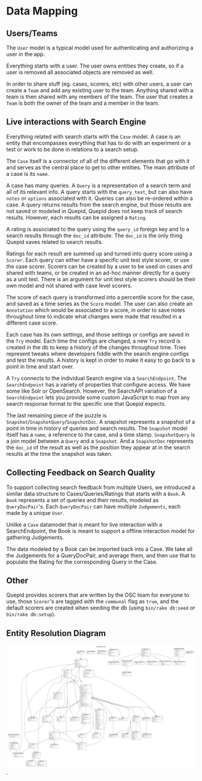 # Data Mapping

## Users/Teams

The `User` model is a typical model used for authenticating and authorizing a user in the app.

Everything starts with a user. The user owns entities they create, so if a user is removed all associated objects are removed as well.

In order to share stuff (eg. cases, scorers, etc) with other users, a user can create a `Team` and add any existing user to the team. Anything shared with a team is then shared with any members of the team.
The user that creates a `Team` is both the owner of the team and a member in the team.

## Live interactions with Search Engine

Everything related with search starts with the `Case` model.
A case is an entity that encompasses everything that has to do with an experiment or a test or work to be done in relations to a search setup.

The `Case` itself is a connector of all of the different elements that go with it and serves as the central place to get to other entities. The main attribute of a case is its `name`.

A case has many queries. A `Query` is a representation of a search term and all of its relevant info.
A query starts with the `query_text`, but can also have `notes` or `options` associated with it. Queries can also be re-ordered within a case.
A query returns results from the search engine, but those results are not saved or modeled in Quepid, Quepid does not keep track of search results. However, each results can be assigned a `Rating`.

A rating is associated to the query using the `query_id` foreign key and to a search results through the `doc_id` attribute. The `doc_id` is the only thing Quepid saves related to search results.

Ratings for each result are summed up and turned into query score using a `Scorer`. Each query can either have a specific unit test style scorer, or use the case scorer. Scorers can be created by a user to be used on cases and shared with teams, or be created in an ad-hoc manner directly for a query as a unit test.  There is an argument for unit test style scorers should be their own model and not shared with case level scorers.

The score of each query is transformed into a percentile score for the case, and saved as a time series as the `Score` model. The user can also create an `Annotation` which would be associated to a score, in order to save notes throughout time to indicate what changes were made that resulted in a different case score.

Each case has its own settings, and those settings or configs are saved in the `Try` model. Each time the configs are changed, a new `Try` record is created in the db to keep a history of the changes throughout time. Tries represent tweaks where developers fiddle with the search engine configs and test the results. A history is kept in order to make it easy to go back to a point in time and start over.

A `Try` connects to the individual Search engine via a `SearchEndpoint`.   The `SearchEndpoint` has a variety of properties that configure access. We have some like Solr or OpenSearch.  However, the SearchAPI variation of a `SearchEndpoint` lets you provide some custom JavaScript to map from any search response format to the specific one that Quepid expects.

The last remaining piece of the puzzle is `Snapshot`/`SnapshotQuery`/`SnapshotDoc`. A snapshot represents a snapshot of a point in time in history of queries and search results. The `Snapshot` model itself has a `name`, a reference to the case, and a time stamp. `SnapshotQuery` is a join model between a `Query` and a `Snapshot`. And a `SnapshotDoc` represents the `doc_id` of the result as well as the position they appear at in the search results at the time the snapshot was taken.

## Collecting Feedback on Search Quality

To support collecting search feedback from multiple Users, we introduced a similar data structure to Cases/Queries/Ratings that starts with a `Book`.   A `Book` represents a set of queries and their results, modeled as `QueryDocPair`'s.   Each `QueryDocPair` can have multiple `Judgements`, each made by a unique `User`.   

Unlike a `Case` datamodel that is meant for live interaction with a SearchEndpoint, the Book is meant to support a offline interaction model for gathering Judgements.

The data modeled by a Book can be imported back into a Case.  We take all the Judgements for a QueryDocPair, and average them, and then use that to populate the Rating for the corresponding Query in the Case.

## Other

Quepid provides scorers that are written by the OSC team for everyone to use, those `Scorer`'s are tagged with the `communal` flag as `true`, and the default scorers are created when seeding the db (using `bin/rake db:seed` or `bin/rake db:setup`).

## Entity Resolution Diagram

![model diagram](erd.png).
